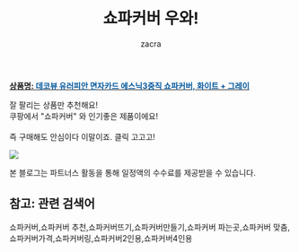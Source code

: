 ﻿---
layout: post
title:  "쇼파커버 우와!"
author: zacra
categories: [ 아이템 ]
tags: [쇼파커버,쇼파커버 추천,쇼파커버뜨기,쇼파커버만들기,쇼파커버 파는곳,쇼파커버 맞춤,쇼파커버가격,쇼파커버링,쇼파커버2인용,쇼파커버4인용]
image: https://static.coupangcdn.com/image/retail/images/2020/01/22/11/5/175e092d-d5b0-4b23-b096-16539800edf5.jpg 
description: "쿠팡에서 쇼파커버 관련 상품으로 가장 잘팔리는 제품 중 하나라는 사실!!."
rating: 4.5
---

<a href="https://link.coupang.com/re/AFFSDP?lptag=AF8407795&pageKey=1201025661&itemId=2185953853&vendorItemId=70183963186&traceid=V0-153-e4064f40ff0d9f53"><b>상품명: <font color='#01579B'>데코뷰 유러피안 면자카드 에스닉3중직 쇼파커버, 화이트 + 그레이</font></b></a>

잘 팔리는 상품만 추천해요!<br/>
쿠팡에서 "쇼파커버" 와 인기좋은 제품이에요!<br/><br/>
즉 구매해도 안심이다 이말이죠. 클릭 고고고! <br/>



<a href="https://link.coupang.com/re/AFFSDP?lptag=AF8407795&pageKey=1201025661&itemId=2185953853&vendorItemId=70183963186&traceid=V0-153-e4064f40ff0d9f53"><img src="https://thumbnail6.coupangcdn.com/thumbnails/remote/q89/image/retail/images/2020/01/22/11/8/96692b1f-f353-4d56-b22d-b775d5b337e7.jpg"></a> 

본 블로그는 파트너스 활동을 통해 일정액의 수수료를 제공받을 수 있습니다.

## 참고: 관련 검색어    
쇼파커버,쇼파커버 추천,쇼파커버뜨기,쇼파커버만들기,쇼파커버 파는곳,쇼파커버 맞춤,쇼파커버가격,쇼파커버링,쇼파커버2인용,쇼파커버4인용